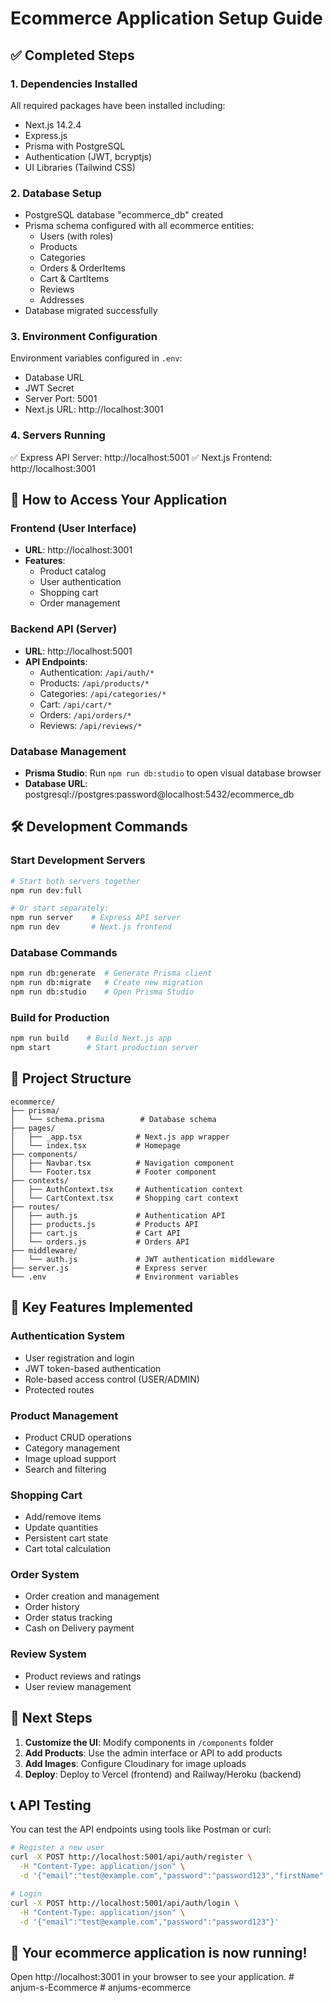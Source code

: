 # Ecommerce Application Setup Guide

## ✅ Completed Steps

### 1. Dependencies Installed
All required packages have been installed including:
- Next.js 14.2.4
- Express.js
- Prisma with PostgreSQL
- Authentication (JWT, bcryptjs)
- UI Libraries (Tailwind CSS)

### 2. Database Setup
- PostgreSQL database "ecommerce_db" created
- Prisma schema configured with all ecommerce entities:
  - Users (with roles)
  - Products
  - Categories
  - Orders & OrderItems
  - Cart & CartItems
  - Reviews
  - Addresses
- Database migrated successfully

### 3. Environment Configuration
Environment variables configured in `.env`:
- Database URL
- JWT Secret
- Server Port: 5001
- Next.js URL: http://localhost:3001

### 4. Servers Running
✅ Express API Server: http://localhost:5001
✅ Next.js Frontend: http://localhost:3001

## 🚀 How to Access Your Application

### Frontend (User Interface)
- **URL**: http://localhost:3001
- **Features**: 
  - Product catalog
  - User authentication
  - Shopping cart
  - Order management

### Backend API (Server)
- **URL**: http://localhost:5001
- **API Endpoints**:
  - Authentication: `/api/auth/*`
  - Products: `/api/products/*`
  - Categories: `/api/categories/*`
  - Cart: `/api/cart/*`
  - Orders: `/api/orders/*`
  - Reviews: `/api/reviews/*`

### Database Management
- **Prisma Studio**: Run `npm run db:studio` to open visual database browser
- **Database URL**: postgresql://postgres:password@localhost:5432/ecommerce_db

## 🛠️ Development Commands

### Start Development Servers
```bash
# Start both servers together
npm run dev:full

# Or start separately:
npm run server    # Express API server
npm run dev       # Next.js frontend
```

### Database Commands
```bash
npm run db:generate  # Generate Prisma client
npm run db:migrate   # Create new migration
npm run db:studio    # Open Prisma Studio
```

### Build for Production
```bash
npm run build    # Build Next.js app
npm start        # Start production server
```

## 📁 Project Structure

```
ecommerce/
├── prisma/
│   └── schema.prisma        # Database schema
├── pages/
│   ├── _app.tsx            # Next.js app wrapper
│   └── index.tsx           # Homepage
├── components/
│   ├── Navbar.tsx          # Navigation component
│   └── Footer.tsx          # Footer component
├── contexts/
│   ├── AuthContext.tsx     # Authentication context
│   └── CartContext.tsx     # Shopping cart context
├── routes/
│   ├── auth.js             # Authentication API
│   ├── products.js         # Products API
│   ├── cart.js             # Cart API
│   └── orders.js           # Orders API
├── middleware/
│   └── auth.js             # JWT authentication middleware
├── server.js               # Express server
└── .env                    # Environment variables
```

## 🔑 Key Features Implemented

### Authentication System
- User registration and login
- JWT token-based authentication
- Role-based access control (USER/ADMIN)
- Protected routes

### Product Management
- Product CRUD operations
- Category management
- Image upload support
- Search and filtering

### Shopping Cart
- Add/remove items
- Update quantities
- Persistent cart state
- Cart total calculation

### Order System
- Order creation and management
- Order history
- Order status tracking
- Cash on Delivery payment

### Review System
- Product reviews and ratings
- User review management

## 🔧 Next Steps

1. **Customize the UI**: Modify components in `/components` folder
2. **Add Products**: Use the admin interface or API to add products
3. **Add Images**: Configure Cloudinary for image uploads
4. **Deploy**: Deploy to Vercel (frontend) and Railway/Heroku (backend)

## 📞 API Testing

You can test the API endpoints using tools like Postman or curl:

```bash
# Register a new user
curl -X POST http://localhost:5001/api/auth/register \
  -H "Content-Type: application/json" \
  -d '{"email":"test@example.com","password":"password123","firstName":"Test","lastName":"User"}'

# Login
curl -X POST http://localhost:5001/api/auth/login \
  -H "Content-Type: application/json" \
  -d '{"email":"test@example.com","password":"password123"}'
```

## 🎉 Your ecommerce application is now running!

Open http://localhost:3001 in your browser to see your application.
#   a n j u m - s - E c o m m e r c e  
 #   a n j u m s - e c o m m e r c e  
 